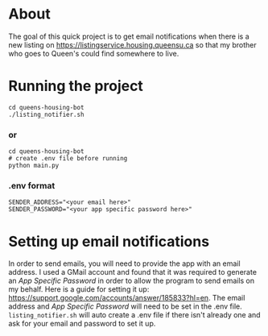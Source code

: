 # About

The goal of this quick project is to get email notifications when there is a new listing on https://listingservice.housing.queensu.ca so that my brother who goes to Queen's could find somewhere to live.

# Running the project
```
cd queens-housing-bot
./listing_notifier.sh
```
### or
```
cd queens-housing-bot
# create .env file before running
python main.py
```

### .env format
```
SENDER_ADDRESS="<your email here>"
SENDER_PASSWORD="<your app specific password here>"
```

# Setting up email notifications 
In order to send emails, you will need to provide the app with an email address. I used a GMail account and found that it was required to generate an *App Specific Password* in order to allow the program to send emails on my behalf. Here is a guide for setting it up: https://support.google.com/accounts/answer/185833?hl=en. The email address and *App Specific Password* will need to be set in the .env file. `listing_notifier.sh` will auto create a .env file if there isn't already one and ask for your email and password to set it up.
